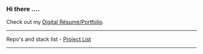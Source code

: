 
### Hi there ....

Check out my [Digital Résumé/Portfolio](https://sandfordae.github.io/).

***

Repo's and stack list - [Project List](https://github.com/SandfordAE/Aluminium)

***

